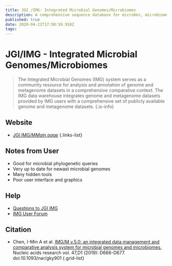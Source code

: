 ```yaml
---
title: JGI /IMG- Integrated Microbial Genomes/Microbiomes
description: A comprehensive sequence database for microbes, microbiomes
published: true
date: 2020-04-21T17:50:59.910Z
tags: 
---
```


# JGI/IMG - Integrated Microbial Genomes/Microbiomes

> The Integrated Microbial Genomes (IMG) system serves as a community resource for analysis and annotation of genome and metagenome datasets in a comprehensive comparative context. The IMG data warehouse integrates genome and metagenome datasets provided by IMG users with a comprehensive set of publicly available genome and metagenome datasets. 
{.is-info}

## Website

- [JGI IMG/M*Main page*](https://img.jgi.doe.gov/cgi-bin/m/main.cgi)
{.links-list}

## Notes from User
- Good for microbial phylogenetic queries
- Very up to date for newast microbial genomes
- Many hidden tools
- Poor user interface and graphics


## Help
- [Questions to JGI IMG](https://img.jgi.doe.gov/cgi-bin/m/main.cgi?section=Questions)
- [IMG User Forum](https://groups.google.com/a/lbl.gov/forum/?hl=en&fromgroups#!forum/img-user-forum) 

## Citation

- Chen, I-Min A et al. [IMG/M v.5.0: an integrated data management and comparative analysis system for microbial genomes and microbiomes.](https://www.ncbi.nlm.nih.gov/pubmed/30289528) Nucleic acids research vol. 47,D1 (2019): D666-D677. doi:10.1093/nar/gky901
{.grid-list}